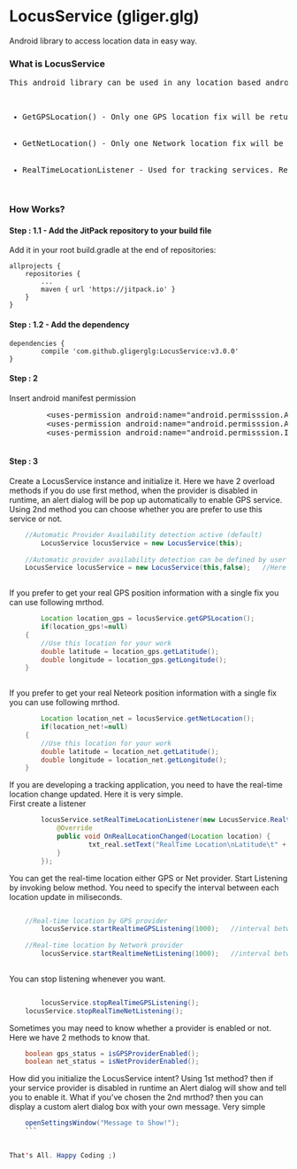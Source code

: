 # LocusService (gliger.glg)
Android library to access location data in easy way.


<h3>What is LocusService</h3>

<pre>This android library can be used in any location based android application in easy way.
<ul>
  <li>GetGPSLocation() - Only one GPS location fix will be returned</li>
  <li>GetNetLocation() - Only one Network location fix will be returned</li>
  <li>RealTimeLocationListener - Used for tracking services. Real-time location will be returned</li>
</ul></pre>

<h3>How Works?</h3>

<h4>Step : 1.1 -  Add the JitPack repository to your build file </h4>
Add it in your root build.gradle at the end of repositories:

	allprojects {
		repositories {
			...
			maven { url 'https://jitpack.io' }
		}
	}
	

<h4>Step : 1.2 -  Add the dependency</h4>

	dependencies {
	        compile 'com.github.gligerglg:LocusService:v3.0.0'
	}


<h4>Step : 2</h4>
Insert android manifest permission 


<pre>
        &ltuses-permission android:name="android.permisssion.ACCESS_FINE_LOCATION"/&gt
        &ltuses-permission android:name="android.permisssion.ACCESS_COARSE_LOCATION"/&gt
        &ltuses-permission android:name="android.permisssion.INTERNET"/&gt
	
</pre>

<h4>Step : 3</h4>
Create a LocusService instance and initialize it.
Here we have 2 overload methods if you do use first method, when the provider is disabled in runtime, an alert dialog will be
pop up automatically to enable GPS service. Using 2nd method you can choose whether you are prefer to use this service or not.

```java
	//Automatic Provider Availability detection active (default)
        LocusService locusService = new LocusService(this);
	
	//Automatic provider availability detection can be defined by user
	LocusService locusService = new LocusService(this,false);	//Here we doesn't expect provider detection
	
```


If you prefer to get your real GPS position information with a single fix you can use following mrthod.


```java
        Location location_gps = locusService.getGPSLocation();
        if(location_gps!=null)
	{
		//Use this location for your work
		double latitude = location_gps.getLatitude();
		double longitude = location_gps.getLongitude();
	}
		
```


If you prefer to get your real Neteork position information with a single fix you can use following mrthod.

```java
        Location location_net = locusService.getNetLocation();
        if(location_net!=null)
	{
		//Use this location for your work
		double latitude = location_net.getLatitude();
		double longitude = location_net.getLongitude();
	}
```


If you are developing a tracking application, you need to have the real-time location change updated. Here it is very simple.<br>
First create a listener<br>

```java
        locusService.setRealTimeLocationListener(new LocusService.RealtimeListenerService() {
            @Override
            public void OnRealLocationChanged(Location location) {
                    txt_real.setText("RealTime Location\nLatitude\t" + location.getLatitude() + "\nLongitude\t" + 				    	location.getLongitude());
            }
        });
```

You can get the real-time location either GPS or Net provider.
Start Listening by invoking below method. You need to specify the interval between each location update in miliseconds.

```java

	//Real-time location by GPS provider
        locusService.startRealtimeGPSListening(1000); 	//interval between 2 readings. hear it is 1 sec
	
	//Real-time location by Network provider
        locusService.startRealtimeNetListening(1000); 	//interval between 2 readings. hear it is 1 sec
	
```

You can stop listening whenever you want.

```java

        locusService.stopRealTimeGPSListening();
	locusService.stopRealTimeNetListening();
```

Sometimes you may need to know whether a provider is enabled or not. Here we have 2 methods to know that.

```java
	boolean gps_status = isGPSProviderEnabled();
	boolean net_status = isNetProviderEnabled();
```
How did you initialize the LocusService intent? Using 1st method? then if your service provider is disabled in runtime
an Alert dialog will show and tell you to enable it. What if you've chosen the 2nd mrthod? then you can display a custom 
alert dialog box with your own message. Very simple

```java
	openSettingsWindow("Message to Show!");
	```
	

That's All. Happy Coding ;)
